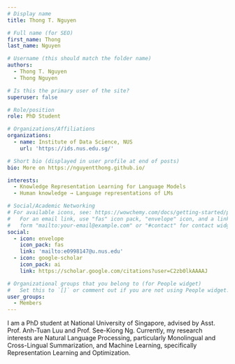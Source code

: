 ```yaml
---
# Display name
title: Thong T. Nguyen

# Full name (for SEO)
first_name: Thong
last_name: Nguyen

# Username (this should match the folder name)
authors:
  - Thong T. Nguyen
  - Thong Nguyen

# Is this the primary user of the site?
superuser: false

# Role/position
role: PhD Student

# Organizations/Affiliations
organizations:
  - name: Institute of Data Science, NUS
    url: 'https://ids.nus.edu.sg/'

# Short bio (displayed in user profile at end of posts)
bio: More on https://nguyentthong.github.io/

interests:
  - Knowledge Representation Learning for Language Models
  - Human knowledge → Language representations of LMs

# Social/Academic Networking
# For available icons, see: https://wowchemy.com/docs/getting-started/page-builder/#icons
#   For an email link, use "fas" icon pack, "envelope" icon, and a link in the
#   form "mailto:your-email@example.com" or "#contact" for contact widget.
social:
  - icon: envelope
    icon_pack: fas
    link: 'mailto:e0998147@u.nus.edu'
  - icon: google-scholar
    icon_pack: ai
    link: https://scholar.google.com/citations?user=C2zb0lkAAAAJ

# Organizational groups that you belong to (for People widget)
#   Set this to `[]` or comment out if you are not using People widget.
user_groups:
  - Members
---
```


I am a PhD student at National University of Singapore, advised by Asst. Prof. Anh-Tuan Luu and Prof. See-Kiong Ng. Currently, my research interests are Natural Language Processing, particularly Monolingual and Cross-Lingual Summarization, and Machine Learning, specifically Representation Learning and Optimization.
